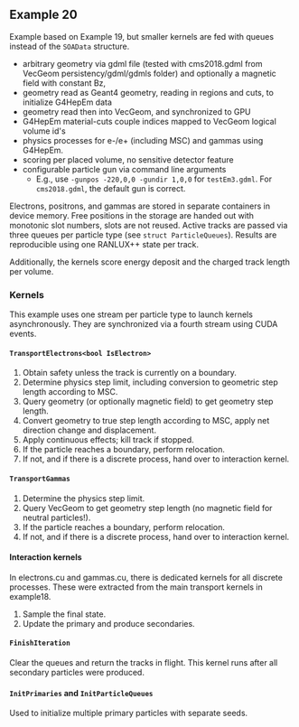 <!--
SPDX-FileCopyrightText: 2022 CERN
SPDX-License-Identifier: CC-BY-4.0
-->

## Example 20

Example based on Example 19, but smaller kernels are fed with queues instead of the `SOAData` structure.

 * arbitrary geometry via gdml file (tested with cms2018.gdml from VecGeom persistency/gdml/gdmls folder) and optionally a magnetic field with constant Bz,
 * geometry read as Geant4 geometry, reading in regions and cuts, to initialize G4HepEm data
 * geometry read then into VecGeom, and synchronized to GPU
 * G4HepEm material-cuts couple indices mapped to VecGeom logical volume id's
 * physics processes for e-/e+ (including MSC) and gammas using G4HepEm.
 * scoring per placed volume, no sensitive detector feature
 * configurable particle gun via command line arguments
   * E.g., use `-gunpos -220,0,0 -gundir 1,0,0` for `testEm3.gdml`. For `cms2018.gdml`, the default gun is correct.

Electrons, positrons, and gammas are stored in separate containers in device memory.
Free positions in the storage are handed out with monotonic slot numbers, slots are not reused.
Active tracks are passed via three queues per particle type (see `struct ParticleQueues`).
Results are reproducible using one RANLUX++ state per track.

Additionally, the kernels score energy deposit and the charged track length per volume.

### Kernels

This example uses one stream per particle type to launch kernels asynchronously.
They are synchronized via a fourth stream using CUDA events.

#### `TransportElectrons<bool IsElectron>`

1. Obtain safety unless the track is currently on a boundary.
2. Determine physics step limit, including conversion to geometric step length according to MSC.
3. Query geometry (or optionally magnetic field) to get geometry step length.
4. Convert geometry to true step length according to MSC, apply net direction change and displacement.
5. Apply continuous effects; kill track if stopped.
6. If the particle reaches a boundary, perform relocation.
7. If not, and if there is a discrete process, hand over to interaction kernel.

#### `TransportGammas`

1. Determine the physics step limit.
2. Query VecGeom to get geometry step length (no magnetic field for neutral particles!).
3. If the particle reaches a boundary, perform relocation.
4. If not, and if there is a discrete process, hand over to interaction kernel.

#### Interaction kernels
In electrons.cu and gammas.cu, there is dedicated kernels for all discrete processes. These were
extracted from the main transport kernels in example18.
1. Sample the final state.
2. Update the primary and produce secondaries.

#### `FinishIteration`

Clear the queues and return the tracks in flight.
This kernel runs after all secondary particles were produced.

#### `InitPrimaries` and `InitParticleQueues`

Used to initialize multiple primary particles with separate seeds.
